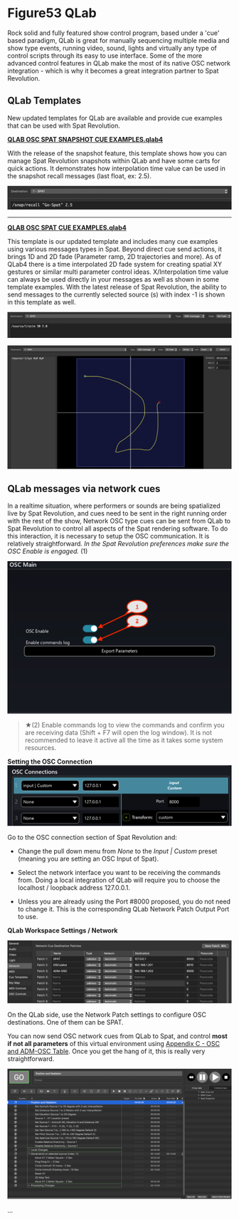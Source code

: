 # Figure53 QLab

Rock solid and fully featured show control program, based under a 'cue' based paradigm, QLab is great for manually sequencing multiple media and show type events, running video, sound, lights and virtually any type of control scripts through its easy to use interface. Some of the more advanced control features in QLab make the most of its native OSC network integration - which is why it becomes a great integration partner to Spat Revolution.

## QLab Templates

New updated templates for QLab are available and provide cue examples that can be used with Spat Revolution. 

**[QLAB OSC SPAT SNAPSHOT CUE EXAMPLES.qlab4](https://public.3.basecamp.com/p/q8UEvjgJeRQmecxxf8GVeZ7B)**

With the release of the snapshot feature, this template shows how you can manage Spat Revolution snapshots within QLab and have some carts for quick actions. It demonstrates how interpolation time value can be used in the snapshot recall messages (last float, ex: 2.5).

![Spat Snapshot message with interpolletation time](include/qlab_spat_snapshot_interpollation.png)

---

**[QLAB OSC SPAT CUE EXAMPLES.qlab4](https://public.3.basecamp.com/p/q8UEvjgJeRQmecxxf8GVeZ7B)**

This template is our updated template and includes many cue examples using various messages types in Spat. Beyond direct cue send actions, it brings 1D and 2D fade (Parameter ramp, 2D trajectories and more). As of QLab4 there is a time interpolated 2D fade system for creating spatial XY gestures or similar multi parameter control ideas. X/Interpolation time value can always be used directly in your messages as well as shown in some template examples. With the latest release of Spat Revolution, the ability to send messages to the currently selected source (s) with index -1 is shown in this template as well.

![Spat Message with interpolletation time](include/qlab_spat_message_xtime.png)

![2D trajectory messages](include/qlab_spat_2dcue_selectedsource.png)


## QLab messages via network cues

In a realtime situation, where performers or sounds are being spatialized live by Spat Revolution, and cues need to be sent in the right running order with the rest of the show, Network OSC type cues can be sent from QLab to Spat Revolution to control all aspects of the Spat rendering software. To do this interaction, it is necessary to setup the OSC communication. It is relatively straightforward. _In the Spat Revolution preferences make sure the OSC Enable is engaged._ (1)

![Setting the OSC Connection](include/SpatRevolution_UserGuide_-302.png ':size=600')

> ★(2) Enable commands log to view the commands and confirm you are receiving data (Shift + F7 will open the log window). It is not recommended to leave it active all the time as it takes some system resources. 

**Setting the OSC Connection**
![Setting the OSC Connection](include/qlab_spat_osc_connections.png)

Go to the OSC connection section of Spat Revolution and:

* Change the pull down menu from *None* to the *Input | Custom* preset (meaning you are setting an OSC Input of Spat).

* Select the network interface you want to be receiving the commands from. Doing a local integration of QLab will require you to choose the localhost / loopback address 127.0.0.1.

* Unless you are already using the Port #8000 proposed, you do not need to change it. This is the corresponding QLab Network Patch Output Port to use.


**QLab Workspace Settings / Network**

![](include/qlab_spat_networkoutput.png)

On the QLab side, use the Network Patch settings to configure OSC destinations. One of them can be SPAT.

You can now send OSC network cues from QLab to Spat, and control **most if not all parameters** of this virtual environment using [Appendix C - OSC and ADM-OSC Table](Appendix_E_OSC_Table.md). Once you get the hang of it, this is really very straightforward. 

![](include/qlab_spat_template.png)

...





